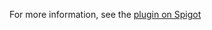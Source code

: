For more information, see the [plugin on Spigot](https://www.spigotmc.org/resources/block4block.92566/)